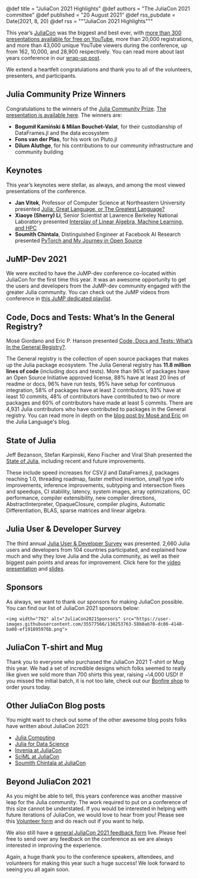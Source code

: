 @def title =  "JuliaCon 2021 Highlights"
@def authors = "The JuliaCon 2021 committee"
@def published = "20 August 2021"
@def rss_pubdate = Date(2021, 8, 20)
@def rss = """JuliaCon 2021 Highlights"""

This year’s [JuliaCon](https://www.youtube.com/playlist?list=PLP8iPy9hna6Q343_8sSq4f306VGLW4TLK) was the biggest and best ever, with [more than 300 presentations available for free on YouTube](https://www.youtube.com/playlist?list=PLP8iPy9hna6Q343_8sSq4f306VGLW4TLK), more than 20,000 registrations, and more than 43,000 unique YouTube viewers during the conference, up from 162, 10,000, and 28,900 respectively. You can read more about last years conference in our [wrap-up post](https://julialang.org/blog/2020/08/juliacon-2020-wrapup/).

We extend a heartfelt congratulations and thank you to all of the volunteers, presenters, and participants.

## Julia Community Prize Winners

Congratulations to the winners of the [Julia Community Prize](https://juliacon.org/2021/prize/). [The presentation is available here](https://www.youtube.com/watch?v=MIFJT6Zt_yk&list=PLP8iPy9hna6Q343_8sSq4f306VGLW4TLK&index=227). The winners are:

 - **Bogumił Kamiński & Milan Bouchet-Valat**, for their custodianship of DataFrames.jl and the data ecosystem
 - **Fons van der Plas**, for his work on Pluto.jl
 - **Dilum Aluthge**, for his contributions to our community infrastructure and community building

## Keynotes 

This year’s keynotes were stellar, as always, and among the most viewed presentations of the conference.  

 - **Jan Vitek**, Professor of Computer Science at Northeastern University presented [Julia: Great Language, or The Greatest Language?](https://www.youtube.com/watch?v=LT4AP7CUMAw)
 - **Xiaoye (Sherry) Li**, Senior Scientist at Lawrence Berkeley National Laboratory presented [Interplay of Linear Algebra, Machine Learning, and HPC](https://www.youtube.com/watch?v=sUyddZQaeyg)
 - **Soumith Chintala**, Distinguished Engineer at Facebook AI Research presented [PyTorch and My Journey in Open Source](https://www.youtube.com/watch?v=6V6jk_OdH-w)

## JuMP-Dev 2021

We were excited to have the JuMP-dev conference co-located within JuliaCon for the first time this year. It was an awesome opportunity to get the users and developers from the JuMP-dev community engaged with the greater Julia community. You can check out the JuMP videos from conference in [this JuMP dedicated playlist](https://youtube.com/playlist?list=PLP8iPy9hna6Rf8_oh9oR2bNeBO-Rw8pzc).

## Code, Docs and Tests: What’s In the General Registry?

Mosè Giordano and Eric P. Hanson presented [Code, Docs and Tests: What’s In the General Registry?](https://live.juliacon.org/talk/HVSAW9).

The General registry is the collection of open source packages that makes up the Julia package ecosystem. The Julia General registry has **11.8 million lines of code** (including docs and tests). More than 96% of packages have an Open Source Initiative approved license, 88% have at least 20 lines of readme or docs, 96% have run tests, 95% have setup for continuous integration, 58% of packages have at least 2 contributors, 93% have at least 10 commits, 48% of contributors have contributed to two or more packages and 60% of contributors have made at least 5 commits. There are 4,931 Julia contributors who have contributed to packages in the General registry. You can read more in depth on the [blog post by Mosè and Eric](https://julialang.org/blog/2021/08/general-survey/) on the Julia Language's blog.

## State of Julia

Jeff Bezanson, Stefan Karpinski, Keno Fischer and Viral Shah presented the [State of Julia](https://www.youtube.com/watch?v=IlFVwabDh6Q&list=PLP8iPy9hna6Q343_8sSq4f306VGLW4TLK&index=222), including recent and future improvements.

These include speed increases for CSV.jl and DataFrames.jl, packages reaching 1.0, threading roadmap, faster method insertion, small type info improvements, inference improvements, subtyping and intersection fixes and speedups, CI stability, latency, system images, array optimizations, GC performance, compiler extensibility, new compiler directions, AbstractInterpreter, OpaqueClosure, compiler plugins, Automatic Differentiation, BLAS, sparse matrices and linear algebra.

## Julia User & Developer Survey

The third annual [Julia User & Developer Survey](https://www.youtube.com/watch?v=0XSk5zybfic) was presented. 2,660 Julia users and developers from 104 countries participated, and explained how much and why they love Julia and the Julia community, as well as their biggest pain points and areas for improvement. Click here for the [video presentation](https://www.youtube.com/watch?v=0XSk5zybfic) and [slides](https://julialang.org/assets/2021-julia-user-developer-survey.pdf).

## Sponsors

As always, we want to thank our sponsors for making JuliaCon possible. You can find our list of JuliaCon 2021 sponsors below: 

~~~
<img width="792" alt="JuliaCon2021Sponsors" src="https://user-images.githubusercontent.com/35577566/130253763-58b8ab78-dc86-4148-ba08-ef191895976b.png">
~~~

## JuliaCon T-shirt and Mug

Thank you to everyone who purchased the JuliaCon 2021 T-shirt or Mug this year. We had a set of incredible designs which folks seemed to really like given we sold more than 700 shirts this year, raising ~\4,000 USD! If you missed the initial batch, it is not too late, check out our [Bonfire shop](https://www.bonfire.com/store/the-julia-language/) to order yours today.

## Other JuliaCon Blog posts

You might want to check out some of the other awesome blog posts folks have written about JuliaCon 2021:
- [Julia Computing](https://juliacomputing.com/blog/2021/08/juliacon/)
- [Julia for Data Science](https://www.juliafordatascience.com/best-data-science-talks-of-juliacon-2021/)
- [Invenia at JuliaCon](https://invenia.github.io/blog/2021/08/10/juliacon2021/)
- [SciML at JuliaCon](https://sciml.ai/news/2021/08/16/juliacon2021/)
- [Soumith Chintala at JuliaCon](https://soumith.ch/posts/2021/02/growing-opensource/)

## Beyond JuliaCon 2021

As you might be able to tell, this years conference was another massive leap for the Julia community. The work required to put on a conference of this size cannot be understated. If you would be interested in helping with future iterations of JuliaCon, we would love to hear from you! Please see this [Volunteer form](https://forms.gle/2KnYko7HnGKLvHJB7) and do reach out if you want to help. 

We also still have a [general JuliaCon 2021 feedback form](https://forms.gle/7w9q1MBow5u9kUGY7) live. Please feel free to send over any feedback on the conference as we are always interested in improving the experience.

Again, a huge thank you to the conference speakers, attendees, and volunteers for making this year such a huge success! We look forward to seeing you all again soon.
